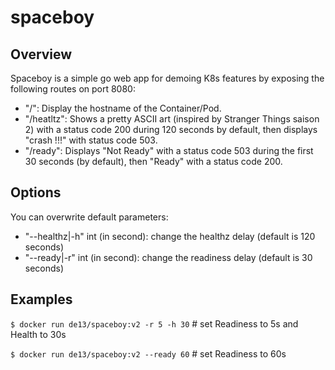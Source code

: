 # spaceboy

## Overview

Spaceboy is a simple go web app for demoing K8s features by exposing the following routes on port 8080:
* "/": Display the hostname of the Container/Pod.
* "/heatltz": Shows a pretty ASCII art (inspired by Stranger Things saison 2) with a status code 200 during 120 seconds by default, then displays "crash !!!" with status code 503.
* "/ready": Displays "Not Ready" with a status code 503 during the first 30 seconds (by default), then "Ready" with a status code 200.

## Options

You can overwrite default parameters:
* "--healthz|-h" int (in second): change the healthz delay (default is 120 seconds)
* "--ready|-r" int (in second): change the readiness delay (default is 30 seconds)

## Examples

`$ docker run de13/spaceboy:v2 -r 5 -h 30` # set Readiness to 5s and Health to 30s

`$ docker run de13/spaceboy:v2 --ready 60` # set Readiness to 60s
